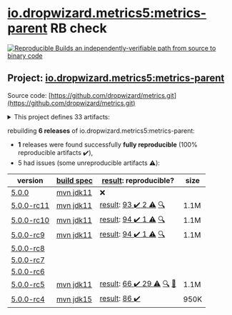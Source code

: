 [io.dropwizard.metrics5:metrics-parent](https://search.maven.org/artifact/io.dropwizard.metrics5/metrics-parent/) RB check
=======

[![Reproducible Builds](https://reproducible-builds.org/images/logos/rb.svg) an independently-verifiable path from source to binary code](https://reproducible-builds.org/)

## Project: [io.dropwizard.metrics5:metrics-parent](https://search.maven.org/artifact/io.dropwizard.metrics5/metrics-parent/)

Source code: [https://github.com/dropwizard/metrics.git](https://github.com/dropwizard/metrics.git)

<details><summary>This project defines 33 artifacts:</summary>

* [io.dropwizard.metrics5:metrics-annotation](https://search.maven.org/artifact/io.dropwizard.metrics5/metrics-annotation/)
* [io.dropwizard.metrics5:metrics-bom](https://search.maven.org/artifact/io.dropwizard.metrics5/metrics-bom/)
* [io.dropwizard.metrics5:metrics-caffeine](https://search.maven.org/artifact/io.dropwizard.metrics5/metrics-caffeine/)
* [io.dropwizard.metrics5:metrics-caffeine3](https://search.maven.org/artifact/io.dropwizard.metrics5/metrics-caffeine3/)
* [io.dropwizard.metrics5:metrics-collectd](https://search.maven.org/artifact/io.dropwizard.metrics5/metrics-collectd/)
* [io.dropwizard.metrics5:metrics-core](https://search.maven.org/artifact/io.dropwizard.metrics5/metrics-core/)
* [io.dropwizard.metrics5:metrics-ehcache](https://search.maven.org/artifact/io.dropwizard.metrics5/metrics-ehcache/)
* [io.dropwizard.metrics5:metrics-graphite](https://search.maven.org/artifact/io.dropwizard.metrics5/metrics-graphite/)
* [io.dropwizard.metrics5:metrics-healthchecks](https://search.maven.org/artifact/io.dropwizard.metrics5/metrics-healthchecks/)
* [io.dropwizard.metrics5:metrics-httpasyncclient](https://search.maven.org/artifact/io.dropwizard.metrics5/metrics-httpasyncclient/)
* [io.dropwizard.metrics5:metrics-httpclient](https://search.maven.org/artifact/io.dropwizard.metrics5/metrics-httpclient/)
* [io.dropwizard.metrics5:metrics-httpclient5](https://search.maven.org/artifact/io.dropwizard.metrics5/metrics-httpclient5/)
* [io.dropwizard.metrics5:metrics-influxdb](https://search.maven.org/artifact/io.dropwizard.metrics5/metrics-influxdb/)
* [io.dropwizard.metrics5:metrics-jakarta-servlet](https://search.maven.org/artifact/io.dropwizard.metrics5/metrics-jakarta-servlet/)
* [io.dropwizard.metrics5:metrics-jakarta-servlets](https://search.maven.org/artifact/io.dropwizard.metrics5/metrics-jakarta-servlets/)
* [io.dropwizard.metrics5:metrics-jcache](https://search.maven.org/artifact/io.dropwizard.metrics5/metrics-jcache/)
* [io.dropwizard.metrics5:metrics-jdbi](https://search.maven.org/artifact/io.dropwizard.metrics5/metrics-jdbi/)
* [io.dropwizard.metrics5:metrics-jdbi3](https://search.maven.org/artifact/io.dropwizard.metrics5/metrics-jdbi3/)
* [io.dropwizard.metrics5:metrics-jersey2](https://search.maven.org/artifact/io.dropwizard.metrics5/metrics-jersey2/)
* [io.dropwizard.metrics5:metrics-jersey3](https://search.maven.org/artifact/io.dropwizard.metrics5/metrics-jersey3/)
* [io.dropwizard.metrics5:metrics-jetty10](https://search.maven.org/artifact/io.dropwizard.metrics5/metrics-jetty10/)
* [io.dropwizard.metrics5:metrics-jetty11](https://search.maven.org/artifact/io.dropwizard.metrics5/metrics-jetty11/)
* [io.dropwizard.metrics5:metrics-jetty9](https://search.maven.org/artifact/io.dropwizard.metrics5/metrics-jetty9/)
* [io.dropwizard.metrics5:metrics-jmx](https://search.maven.org/artifact/io.dropwizard.metrics5/metrics-jmx/)
* [io.dropwizard.metrics5:metrics-json](https://search.maven.org/artifact/io.dropwizard.metrics5/metrics-json/)
* [io.dropwizard.metrics5:metrics-jvm](https://search.maven.org/artifact/io.dropwizard.metrics5/metrics-jvm/)
* [io.dropwizard.metrics5:metrics-legacy-adapter](https://search.maven.org/artifact/io.dropwizard.metrics5/metrics-legacy-adapter/)
* [io.dropwizard.metrics5:metrics-legacy-adapter-healthchecks](https://search.maven.org/artifact/io.dropwizard.metrics5/metrics-legacy-adapter-healthchecks/)
* [io.dropwizard.metrics5:metrics-log4j2](https://search.maven.org/artifact/io.dropwizard.metrics5/metrics-log4j2/)
* [io.dropwizard.metrics5:metrics-logback](https://search.maven.org/artifact/io.dropwizard.metrics5/metrics-logback/)
* [io.dropwizard.metrics5:metrics-parent](https://search.maven.org/artifact/io.dropwizard.metrics5/metrics-parent/)
* [io.dropwizard.metrics5:metrics-servlet](https://search.maven.org/artifact/io.dropwizard.metrics5/metrics-servlet/)
* [io.dropwizard.metrics5:metrics-servlets](https://search.maven.org/artifact/io.dropwizard.metrics5/metrics-servlets/)
</details>

rebuilding **6 releases** of io.dropwizard.metrics5:metrics-parent:
- **1** releases were found successfully **fully reproducible** (100% reproducible artifacts :heavy_check_mark:),
- 5 had issues (some unreproducible artifacts :warning:):

| version | [build spec](/BUILDSPEC.md) | [result](https://reproducible-builds.org/docs/jvm/): reproducible? | size |
| -- | --------- | ------ | -- |
| [5.0.0](https://search.maven.org/artifact/io.dropwizard.metrics5/metrics-parent/5.0.0/pom) | [mvn jdk11](dropwizard-metrics-5.0.0.buildspec) | :x: |  |
| [5.0.0-rc11](https://search.maven.org/artifact/io.dropwizard.metrics5/metrics-parent/5.0.0-rc11/pom) | [mvn jdk11](dropwizard-metrics-5.0.0-rc11.buildspec) | [result](metrics-parent-5.0.0-rc11.buildinfo): [93 :heavy_check_mark:  2 :warning:](metrics-parent-5.0.0-rc11.buildcompare) [:mag:](metrics-parent-5.0.0-rc11.diffoscope) | 1.1M |
| [5.0.0-rc10](https://search.maven.org/artifact/io.dropwizard.metrics5/metrics-parent/5.0.0-rc10/pom) | [mvn jdk11](dropwizard-metrics-5.0.0-rc10.buildspec) | [result](metrics-parent-5.0.0-rc10.buildinfo): [94 :heavy_check_mark:  1 :warning:](metrics-parent-5.0.0-rc10.buildcompare) [:mag:](metrics-parent-5.0.0-rc10.diffoscope) | 1.1M |
| [5.0.0-rc9](https://search.maven.org/artifact/io.dropwizard.metrics5/metrics-parent/5.0.0-rc9/pom) | [mvn jdk11](dropwizard-metrics-5.0.0-rc9.buildspec) | [result](metrics-parent-5.0.0-rc9.buildinfo): [94 :heavy_check_mark:  1 :warning:](metrics-parent-5.0.0-rc9.buildcompare) [:mag:](metrics-parent-5.0.0-rc9.diffoscope) | 1.1M |
| [5.0.0-rc8](https://search.maven.org/artifact/io.dropwizard.metrics5/metrics-parent/5.0.0-rc8/pom) | | | |
| [5.0.0-rc7](https://search.maven.org/artifact/io.dropwizard.metrics5/metrics-parent/5.0.0-rc7/pom) | | | |
| [5.0.0-rc6](https://search.maven.org/artifact/io.dropwizard.metrics5/metrics-parent/5.0.0-rc6/pom) | | | |
| [5.0.0-rc5](https://search.maven.org/artifact/io.dropwizard.metrics5/metrics-parent/5.0.0-rc5/pom) | [mvn jdk11](dropwizard-metrics-5.0.0-rc5.buildspec) | [result](metrics-parent-5.0.0-rc5.buildinfo): [66 :heavy_check_mark:  29 :warning:](metrics-parent-5.0.0-rc5.buildcompare) [:mag:](metrics-parent-5.0.0-rc5.diffoscope) [:memo:](https://issues.apache.org/jira/browse/FELIX-6404) | 1.1M |
| [5.0.0-rc4](https://search.maven.org/artifact/io.dropwizard.metrics5/metrics-parent/5.0.0-rc4/pom) | [mvn jdk15](dropwizard-metrics-5.0.0-rc4.buildspec) | [result](metrics-parent-5.0.0-rc4.buildinfo): [86 :heavy_check_mark: ](metrics-parent-5.0.0-rc4.buildcompare) | 950K |
